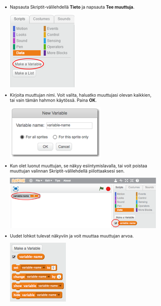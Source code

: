 + Napsauta Skriptit-välilehdellä **Tieto** ja napsauta **Tee muuttuja**.
    
    ![Tietolohkot](images/data-blocks.png)

+ Kirjoita muuttujan nimi. Voit valita, haluatko muuttujasi olevan kaikkien, tai vain tämän hahmon käytössä. Paina **OK**.
    
    ![Luo muuttuja](images/create-variable.png)

+ Kun olet luonut muuttujan, se näkyy esiintymislavalla, tai voit poistaa muuttujan valinnan Skriptit-välilehdellä piilottaaksesi sen.
    
    ![Muuttuvat lohkot](images/variable-show.png)

+ Uudet lohkot tulevat näkyviin ja voit muuttaa muuttujan arvoa.
    
    ![Muuttuvat lohkot](images/variable-blocks.png)